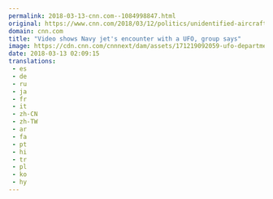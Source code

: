 ```yaml
---
permalink: 2018-03-13-cnn.com--1084998847.html
original: https://www.cnn.com/2018/03/12/politics/unidentified-aircraft-navy/index.html
domain: cnn.com
title: "Video shows Navy jet's encounter with a UFO, group says"
image: https://cdn.cnn.com/cnnnext/dam/assets/171219092059-ufo-department-of-defense-unidentified-flying-object-super-tease.jpg
date: 2018-03-13 02:09:15
translations: 
 - es
 - de
 - ru
 - ja
 - fr
 - it
 - zh-CN
 - zh-TW
 - ar
 - fa
 - pt
 - hi
 - tr
 - pl
 - ko
 - hy
---
```


